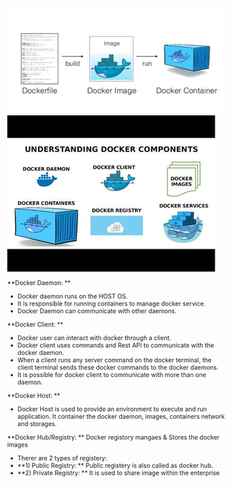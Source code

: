 ![Alt-text](https://github.com/herrry107/docker/blob/main/images/docker-image-container.png)
![Alt-text](https://github.com/herrry107/docker/blob/main/images/components-of-docker.jpg)

**Docker Daemon: ** 
- Docker daemon runs on the HOST OS.
- It is responsible for running containers to manage docker service.
- Docker Daemon can communicate with other daemons.

**Docker Client: **
- Docker user can interact with docker through a client.
- Docker client uses commands and Rest API to communicate with the docker daemon.
- When a client runs any server command on the docker terminal, the client terminal sends these docker commands to the docker daemons.
- It is possible for docker client to communicate with more than one daemon.

**Docker Host: **
- Docker Host is used to provide an environment to execute and run application. It container the docker daemon, images, containers network and storages.

**Docker Hub/Registry: **
Docker registory mangaes & Stores the docker images
- Therer are 2 types of registery: 
- **1) Public Registry: ** Public registery is also called as docker hub.
- **2) Private Registry: ** It is used to share image within the enterprise 
